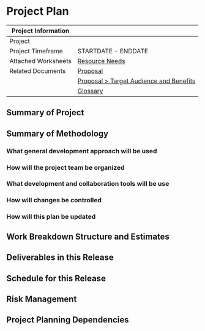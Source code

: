 # Project Plan

| Project Information |                                                               |
| ------------------- | ------------------------------------------------------------- |
| Project             |                                                               |
| Project Timeframe   | STARTDATE - ENDDATE                                           |
| Attached Worksheets | [Resource Needs](worksheets/resource_needs.md)                           |
| Related Documents   | [Proposal](proposal.md)                                       |
|                     | [Proposal > Target Audience and Benefits](target_benefits.md) |
|                     | [Glossary](../continuous_final/glossary.md)                   |

## Summary of Project

## Summary of Methodology

### What general development approach will be used

### How will the project team be organized

### What development and collaboration tools will be use

### How will changes be controlled

### How will this plan be updated

## Work Breakdown Structure and Estimates

## Deliverables in this Release

## Schedule for this Release

## Risk Management

## Project Planning Dependencies